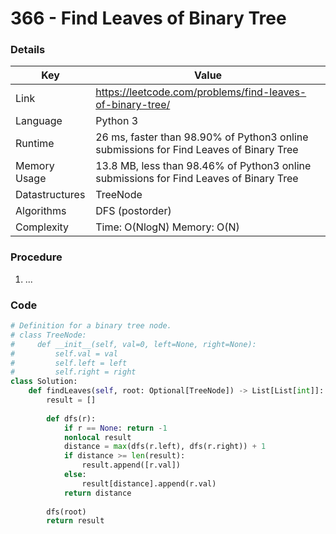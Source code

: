 # 366 - Find Leaves of Binary Tree

### Details

| Key | Value |
| --- | ----- |
| Link | https://leetcode.com/problems/find-leaves-of-binary-tree/
| Language | Python 3
| Runtime | 26 ms, faster than 98.90% of Python3 online submissions for Find Leaves of Binary Tree
| Memory Usage | 13.8 MB, less than 98.46% of Python3 online submissions for Find Leaves of Binary Tree
| Datastructures | TreeNode
| Algorithms | DFS (postorder)
| Complexity | Time: O(NlogN) Memory: O(N)

### Procedure

1. ...

### Code

```python
# Definition for a binary tree node.
# class TreeNode:
#     def __init__(self, val=0, left=None, right=None):
#         self.val = val
#         self.left = left
#         self.right = right
class Solution:
    def findLeaves(self, root: Optional[TreeNode]) -> List[List[int]]:
        result = []
        
        def dfs(r):
            if r == None: return -1
            nonlocal result
            distance = max(dfs(r.left), dfs(r.right)) + 1
            if distance >= len(result):
                result.append([r.val])
            else:
                result[distance].append(r.val)
            return distance
            
        dfs(root)
        return result
```
